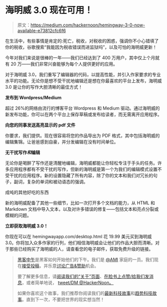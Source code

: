 # 海明威 3.0 现在可用！

> 原文：<https://medium.com/hackernoon/hemingway-3-0-now-available-e73812cfc6f6>

在生活中，有些事情是肯定的:死亡，税收，对税收的困惑，强调你不小心错填了你的税收，谷歌搜索“我能因为税收错误而进监狱吗”，以及可怕的海明威更新！

今年对我们来说是很棒的一年——我们已经达到了 400 万用户，其中仅上个月就有 20 万——我们非常兴奋能够为每个人提供更好的应用。

对于海明威 3.0，我们重写了编辑器的代码，以提高性能，并引入作家要求的专业水平的功能。无论你是想不受干扰地编辑还是想在你最喜欢的平台上发布，海明威 3.0 是让你的写作大胆清晰的最佳方式！

**发布到 Wordpress/Medium**

超过 26%的网络由流行的博客平台 Wordpress 和 Medium 驱动。通过海明威的新发布功能，你可以在两个平台上保存草稿或发布给读者，而无需离开应用程序。

**向您的同事发送高亮显示的 pdf 文件**

你要求，我们提供。现在很容易将您的作品导出为 PDF 格式，其中包括海明威的编辑集锦。让爸爸感到自豪，并分发编辑在没有时间单位。

**无干扰写作*和*编辑**

无论你是喝醉了写作还是清醒地编辑，海明威都能让你轻松专注于手头的任务。许多应用程序都有不受干扰的写作，但新的海明威是第一个为我们的编辑模式设置不受干扰的应用程序。新的设置隐藏了所有内容，除了你的文本和我们对冗长的句子，副词，复杂的单词和被动语态的强调。

成吨的其他好吃的东西

新的海明威配备了其他一些细节，比如一次打开多个文档的能力，从 HTML 和 Markdown 文档中导入文本，以及对许多错误的修复——包括文本和亮点分裂或模糊的问题。

**立即获取海明威 3.0！**

你现在可以在 hemingwayapp.com/desktop.html 花 19.99 美元买到海明威 3.0。你将加入众多作家的行列，他们相信海明威会让他们的作品大胆而清晰。对于那些已经购买了海明威的人，请查看您的电子邮件，获取免费升级的链接。

> [黑客中午](http://bit.ly/Hackernoon)是黑客如何开始他们的下午。我们是 [@AMI](http://bit.ly/atAMIatAMI) 家庭的一员。我们现在[接受投稿](http://bit.ly/hackernoonsubmission)，并乐意[讨论广告&赞助](mailto:partners@amipublications.com)机会。
> 
> 要了解更多信息，请[阅读我们的“关于”页面](https://goo.gl/4ofytp)、[在脸书上点赞/给我们发消息](http://bit.ly/HackernoonFB)，或者简单地说， [tweet/DM @HackerNoon。](https://goo.gl/k7XYbx)
> 
> 如果你喜欢这个故事，我们推荐你阅读我们的[最新科技故事](http://bit.ly/hackernoonlatestt)和[趋势科技故事](https://hackernoon.com/trending)。直到下一次，不要把世界的现实想当然！